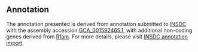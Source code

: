 

Annotation
----------

The annotation presented is derived from annotation submitted to
[INSDC](http://www.insdc.org) with the assembly accession
[GCA\_001592465.1](http://www.ebi.ac.uk/ena/data/view/GCA_001592465.1),
with additional non-coding genes derived from
[Rfam](http://rfam.xfam.org/). For more details, please visit [INSDC
annotation
import](http://ensemblgenomes.org/info/data/insdc_annotation).
